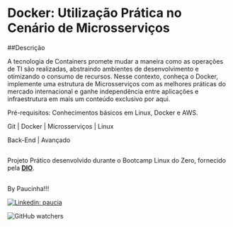 # Docker: Utilização Prática no Cenário de Microsserviços

##Descrição

A tecnologia de Containers promete mudar a maneira como as operações de TI são realizadas, abstraindo ambientes de desenvolvimento e otimizando o consumo de recursos. Nesse contexto, conheça o Docker, implemente uma estrutura de Microsserviços com as melhores práticas do mercado internacional e ganhe independência entre aplicações e infraestrutura em mais um conteúdo exclusivo por aqui. 

Pré-requisitos: Conhecimentos básicos em Linux, Docker e AWS.

Git | Docker | Microsserviços | Linux

Back-End | Avançado

##

Projeto Prático desenvolvido durante o Bootcamp Linux do Zero, fornecido pela [**DIO**](https://www.dio.me/).

##

By Paucinha!!!

[![Linkedin: paucia](https://img.shields.io/badge/Paucia-blue?style=flat-square&logo=Linkedin&logoColor=white&link=https://www.linkedin.com/in/paucia-lisboa/)](https://www.linkedin.com/in/paucia-lisboa/)

![GitHub watchers](https://img.shields.io/github/watchers/paucia-lisboa/dio-microsservicos-docker?style=social)
